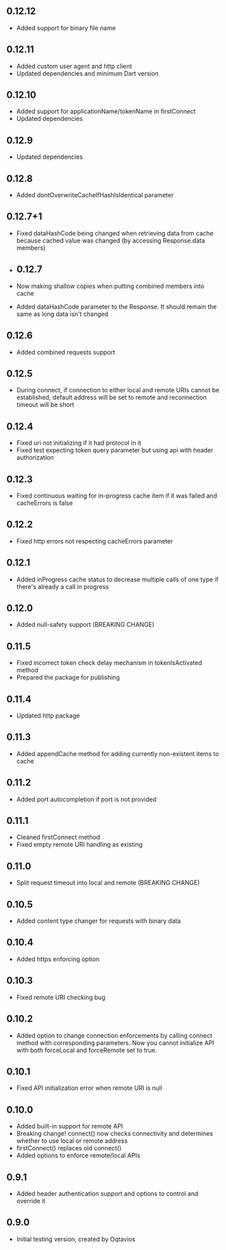 ## 0.12.12

- Added support for binary file name

## 0.12.11

- Added custom user agent and http client
- Updated dependencies and minimum Dart version

## 0.12.10

- Added support for applicationName/tokenName in firstConnect
- Updated dependencies

## 0.12.9

- Updated dependencies

## 0.12.8

- Added dontOverwriteCacheIfHashIsIdentical parameter

## 0.12.7+1

- Fixed dataHashCode being changed when retrieving data from cache because cached value was changed (by accessing Response.data members)

- ## 0.12.7

- Now making shallow copies when putting combined members into cache
- Added dataHashCode parameter to the Response. It should remain the same as long data isn't changed

## 0.12.6

- Added combined requests support

## 0.12.5

- During connect, if connection to either local and remote URIs cannot be established, default address will be set to remote and reconnection timeout will be short

## 0.12.4

- Fixed uri not initializing if it had protocol in it
- Fixed test expecting token query parameter but using api with header authorization

## 0.12.3

- Fixed continuous waiting for in-progress cache item if it was failed and cacheErrors is false

## 0.12.2

- Fixed http errors not respecting cacheErrors parameter

## 0.12.1

- Added inProgress cache status to decrease multiple calls of one type if there's already a call in progress

## 0.12.0

- Added null-safety support (BREAKING CHANGE)

## 0.11.5

- Fixed incorrect token check delay mechanism in tokenIsActivated method
- Prepared the package for publishing

## 0.11.4

- Updated http package

## 0.11.3

- Added appendCache method for adding currently non-existent items to cache

## 0.11.2

- Added port autocompletion if port is not provided

## 0.11.1

- Cleaned firstConnect method 
- Fixed empty remote URI handling as existing

## 0.11.0

- Split request timeout into local and remote (BREAKING CHANGE)

## 0.10.5

- Added content type changer for requests with binary data

## 0.10.4

- Added https enforcing option

## 0.10.3

- Fixed remote URI checking bug

## 0.10.2

- Added option to change connection enforcements by calling connect method with corresponding parameters. Now you cannot initialize API with both forceLocal and forceRemote set to true.

## 0.10.1

- Fixed API initialization error when remote URI is null

## 0.10.0

- Added built-in support for remote API
- Breaking change! connect() now checks connectivity and determines whether to use local or remote address
- firstConnect() replaces old connect()
- Added options to enforce remote/local APIs

## 0.9.1

- Added header authentication support and options to control and override it

## 0.9.0

- Initial testing version, created by Oqtavios
